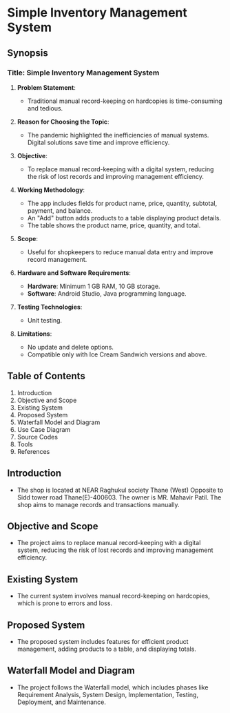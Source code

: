 # Simple Inventory Management System

## Synopsis
### Title: Simple Inventory Management System

1. **Problem Statement**: 
   - Traditional manual record-keeping on hardcopies is time-consuming and tedious.

2. **Reason for Choosing the Topic**: 
   - The pandemic highlighted the inefficiencies of manual systems. Digital solutions save time and improve efficiency.

3. **Objective**: 
   - To replace manual record-keeping with a digital system, reducing the risk of lost records and improving management efficiency.

4. **Working Methodology**: 
   - The app includes fields for product name, price, quantity, subtotal, payment, and balance.
   - An "Add" button adds products to a table displaying product details.
   - The table shows the product name, price, quantity, and total.

5. **Scope**: 
   - Useful for shopkeepers to reduce manual data entry and improve record management.

6. **Hardware and Software Requirements**: 
   - **Hardware**: Minimum 1 GB RAM, 10 GB storage.
   - **Software**: Android Studio, Java programming language.

7. **Testing Technologies**: 
   - Unit testing.

8. **Limitations**: 
   - No update and delete options.
   - Compatible only with Ice Cream Sandwich versions and above.

## Table of Contents
1. Introduction
2. Objective and Scope
3. Existing System
4. Proposed System
5. Waterfall Model and Diagram
6. Use Case Diagram
7. Source Codes
8. Tools
9. References

## Introduction
- The shop is located at NEAR Raghukul society Thane (West) Opposite to Sidd tower road Thane(E)-400603. The owner is MR. Mahavir Patil. The shop aims to manage records and transactions manually.

## Objective and Scope
- The project aims to replace manual record-keeping with a digital system, reducing the risk of lost records and improving management efficiency.

## Existing System
- The current system involves manual record-keeping on hardcopies, which is prone to errors and loss.

## Proposed System
- The proposed system includes features for efficient product management, adding products to a table, and displaying totals.

## Waterfall Model and Diagram
- The project follows the Waterfall model, which includes phases like Requirement Analysis, System Design, Implementation, Testing, Deployment, and Maintenance.
